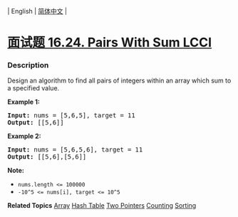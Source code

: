 | English | [简体中文](README.md) |

# [面试题 16.24. Pairs With Sum LCCI](https://leetcode.cn/problems/pairs-with-sum-lcci)
 ### Description
<p>Design an algorithm to find all pairs of integers within an array which sum to a specified value.</p>

<p><strong>Example 1:</strong></p>

<pre>
<strong>Input:</strong> nums = [5,6,5], target = 11
<strong>Output: </strong>[[5,6]]</pre>

<p><strong>Example 2:</strong></p>

<pre>
<strong>Input:</strong> nums = [5,6,5,6], target = 11
<strong>Output: </strong>[[5,6],[5,6]]</pre>

<p><strong>Note: </strong></p>

<ul>
	<li><code>nums.length &lt;= 100000</code></li>
	<li><code>-10^5 &lt;= nums[i], target &lt;= 10^5</code></li>
</ul>

**Related Topics**  [Array](https://leetcode.cn/tag/array) [Hash Table](https://leetcode.cn/tag/hash-table) [Two Pointers](https://leetcode.cn/tag/two-pointers) [Counting](https://leetcode.cn/tag/counting) [Sorting](https://leetcode.cn/tag/sorting) 
